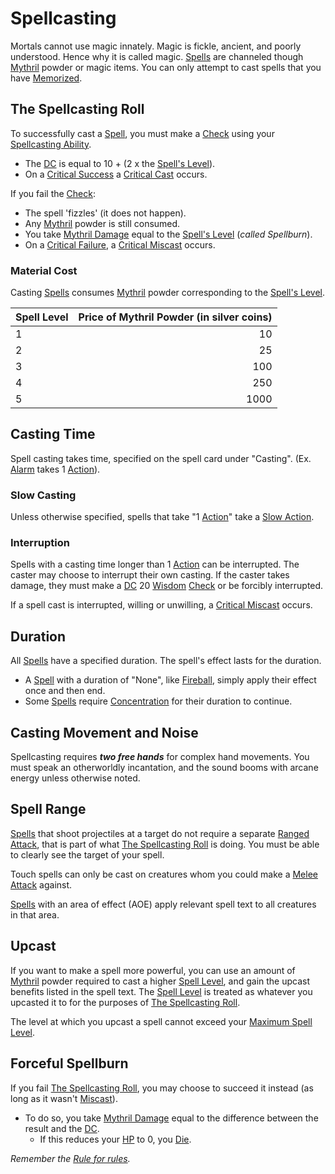 # Spellcasting

Mortals cannot use magic innately. Magic is fickle, ancient, and poorly understood. Hence why it is called magic. [Spells](Spells.md) are channeled though [Mythril](../Mythril.md) powder or magic items. You can only attempt to cast spells that you have [Memorized](Spell%20Memorization.md).

## The Spellcasting Roll

To successfully cast a [Spell](Spells.md), you must make a [Check](../../Game%20Procedures/Check.md) using your [Spellcasting Ability](../The%20Spellcasting%20Disciplines/Spellcasting%20Ability.md).

- The [DC](../../Game%20Procedures/DC.md) is equal to 10 + (2 x the [Spell's Level](../Spells/Spell%20Level.md)).
- On a [Critical Success](../../Game%20Procedures/Dice%20Rolls/Critical%20Success.md) a [Critical Cast](../../Game%20Procedures/Dice%20Rolls/Critical%20Cast.md) occurs.

If you fail the [Check](../../Game%20Procedures/Check.md):

- The spell 'fizzles' (it does not happen).
- Any [Mythril](../Mythril.md) powder is still consumed.
- You take [Mythril Damage](../../Damage%20Types/Mythril%20Damage.md) equal to the [Spell's Level](../Spells/Spell%20Level.md) (*called Spellburn*).
- On a [Critical Failure](../../Game%20Procedures/Dice%20Rolls/Critical%20Failure.md), a [Critical Miscast](../../Game%20Procedures/Dice%20Rolls/Critical%20Miscast.md) occurs.

### Material Cost

Casting [Spells](Spells.md) consumes [Mythril](../Mythril.md) powder corresponding to the [Spell's Level](../Spells/Spell%20Level.md).

| Spell Level | Price of Mythril Powder (in silver coins) |
| ----------- | ----------------------------------------: |
| 1           |                                        10 |
| 2           |                                        25 |
| 3           |                                       100 |
| 4           |                                       250 |
| 5           |                                      1000 |

## Casting Time

Spell casting takes time, specified on the spell card under "Casting". (Ex. [Alarm](Spells/Spells%20by%20Level/Level%201/Alarm.md) takes 1 [Action](../../Game%20Procedures/Action.md)).

### Slow Casting

Unless otherwise specified, spells that take "1 [Action](../../Game%20Procedures/Action.md)" take a [Slow Action](../../Game%20Procedures/Action.md#Slow%20Action).

### Interruption

Spells with a casting time longer than 1 [Action](../../Game%20Procedures/Action.md) can be interrupted. The caster may choose to interrupt their own casting. If the caster takes damage, they must make a [DC](../../Game%20Procedures/DC.md) 20 [Wisdom](../../Player%20Characters/Chosen%20Statistics/Wisdom.md) [Check](../../Game%20Procedures/Check.md) or be forcibly interrupted.

If a spell cast is interrupted, willing or unwilling, a [Critical Miscast](../../Game%20Procedures/Dice%20Rolls/Critical%20Miscast.md) occurs.

## Duration

All [Spells](Spells.md) have a specified duration. The spell's effect lasts for the duration.

- A [Spell](Spells.md) with a duration of "None", like [Fireball](Spells/Spells%20by%20Level/Level%203/Fireball.md), simply apply their effect once and then end.
- Some [Spells](Spells.md) require [Concentration](Concentration.md) for their duration to continue.

## Casting Movement and Noise

Spellcasting requires ***two free hands*** for complex hand movements. You must speak an otherworldly incantation, and the sound booms with arcane energy unless otherwise noted.

## Spell Range

[Spells](Spells.md) that shoot projectiles at a target do not require a separate [Ranged Attack](../../Game%20Procedures/Ranged%20Attack.md), that is part of what [The Spellcasting Roll](#The%20Spellcasting%20Roll) is doing. You must be able to clearly see the target of your spell.

Touch spells can only be cast on creatures whom you could make a [Melee Attack](../../Game%20Procedures/Melee%20Attack.md) against.

[Spells](Spells.md) with an area of effect (AOE) apply relevant spell text to all creatures in that area.

## Upcast

If you want to make a spell more powerful, you can use an amount of [Mythril](../Mythril.md) powder required to cast a higher [Spell Level](../Spells/Spell%20Level.md), and gain the upcast benefits listed in the spell text. The [Spell Level](../Spells/Spell%20Level.md) is treated as whatever you upcasted it to for the purposes of [The Spellcasting Roll](#The%20Spellcasting%20Roll).

The level at which you upcast a spell cannot exceed your [Maximum Spell Level](../Spells/Spell%20Level.md#Max%20Spell%20Level).

## Forceful Spellburn

If you fail [The Spellcasting Roll](#The%20Spellcasting%20Roll), you may choose to succeed it instead (as long as it wasn't [Miscast](../../Game%20Procedures/Dice%20Rolls/Critical%20Miscast.md)).

- To do so, you take [Mythril Damage](../../Damage%20Types/Mythril%20Damage.md) equal to the difference between the result and the [DC](../../Game%20Procedures/DC.md).
	- If this reduces your [HP](../../Player%20Characters/Derived%20Statistics/Health%20Points.md) to 0, you [Die](../../Conditions/Dying.md#Dead).

*Remember the [Rule for rules](../../Foreword/Rule%20for%20rules.md).*
